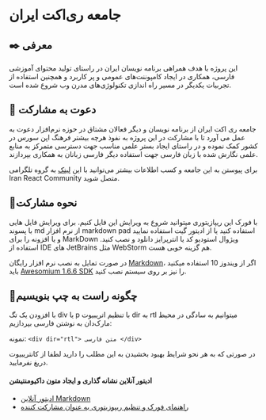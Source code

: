 &#x202b;
# جامعه ری‌اکت ایران

## :black_nib: معرفی
این پروژه با هدف همراهی برنامه نویسان ایران در راستای تولید محتوای آموزشی فارسی، همکاری در ایجاد کامپوننت‌های عمومی و پر کاربرد و همچنین استفاده از تجربیات یکدیگر در مسیر راه اندازی تکنولوژی‌های مدرن وب شروع شده است.

## :raised_hands: دعوت به مشارکت
جامعه ری اکت ایران از  برنامه نویسان و دیگر فعالان مشتاق در حوزه نرم‌افزار دعوت به عمل می آورد تا با مشارکت در این پروژه به نفوذ هرچه بیشتر فرهنگ اپن سورس در کشور کمک نموده و در راستای ایجاد بستر علمی مناسب جهت دسترسی متمرکز به منابع علمی نگارش شده با زبان فارسی جهت استفاده دیگر فارسی زبانان به همکاری بپردازند.

برای پیوستن به این جامعه و کسب اطلاعات بیشتر می‌توانید با این [لینک](https://t.me/iran_react_community) به گروه تلگرامی Iran React Community متصل شوید.

## :mega:نحوه مشارکت
با فورک این ریپازیتوری میتوانید شروع به ویرایش این فایل  کنیم.
برای ویرایش فایل هایی با پسوند md از نرم افزار markdown pad استفاده کنید یا از ادیتور گیت استفاده نمایید و یا افزونه را برای  MarkDown ویژوال استودیو کد یا انترپرایز دانلود و نصب کنید. استفاده از IDE های JetBrains مثل WebStorm هم گزینه خوبی هست.
   
در صورت تمایل به نصب نرم افزار رایگان [Markdown](http://markdownpad.com/download.html)، اگر از ویندوز 10 استفاده میکنید باید [Awesomium 1.6.6 SDK](http://markdownpad.com/download/awesomium_v1.6.6_sdk_win.exe) را نیز بر روی سیستم نصب کنید.
      
## :rocket:چگونه راست به چپ بنویسیم
با افزودن یک تگ div یا p با تنظیم اتریبیوت dir به rtl میتوانیم به سادگی در محیط مارک‌دان به نوشتن فارسی بپردازیم:

نمونه: ```<div dir="rtl"> متن فارسی </div>```

در صورتی که به هر نحو شرایط بهبود بخشیدن به این مطلب را دارید لطفا از کانتریبیوت دریغ نفرمایید.

#### ادیتور آنلاین نشانه گذاری و ایجاد متون داکیومنتیشن 
- [ادیتور آنلاین Markdown](https://jbt.github.io/markdown-editor)
- [راهنمای فورک و تنظیم ریپوزیتوری به عنوان مشارکت کننده](http://tiny.cc/zkh07y)
